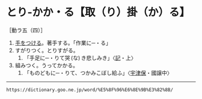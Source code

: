 # とり‐かか・る【取（り）掛（か）る】

［動ラ五（四）］
1. [手をつける](てをつける（手を付ける）)。著手する。「作業に─・る」
2. すがりつく。とりすがる。    
    1.  「手足に─・りて哭 (な) き悲しみき」〈[記](https://dictionary.goo.ne.jp/word/%E5%8F%A4%E4%BA%8B%E8%A8%98/#jn-78628)・上〉
3. 組みつく。うってかかる。    
    1.  「ものどもに─・りて、つかみこぼし給ふ」〈[宇津保](https://dictionary.goo.ne.jp/word/%E5%AE%87%E6%B4%A5%E4%BF%9D%E7%89%A9%E8%AA%9E/#jn-19844)・國譲中〉

---
`https://dictionary.goo.ne.jp/word/%E5%8F%96%E6%8E%9B%E3%82%8B/`